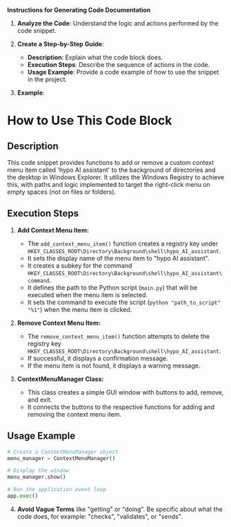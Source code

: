 **Instructions for Generating Code Documentation**

1. **Analyze the Code**: Understand the logic and actions performed by the code snippet.

2. **Create a Step-by-Step Guide**:
    - **Description**: Explain what the code block does.
    - **Execution Steps**: Describe the sequence of actions in the code.
    - **Usage Example**: Provide a code example of how to use the snippet in the project.

3. **Example**:

How to Use This Code Block
=========================================================================================

Description
-------------------------
This code snippet provides functions to add or remove a custom context menu item called 'hypo AI assistant' to the background of directories and the desktop in Windows Explorer. It utilizes the Windows Registry to achieve this, with paths and logic implemented to target the right-click menu on empty spaces (not on files or folders).

Execution Steps
-------------------------
1. **Add Context Menu Item:** 
   - The `add_context_menu_item()` function creates a registry key under `HKEY_CLASSES_ROOT\Directory\Background\shell\hypo_AI_assistant`. 
   - It sets the display name of the menu item to "hypo AI assistant".
   - It creates a subkey for the command `HKEY_CLASSES_ROOT\Directory\Background\shell\hypo_AI_assistant\command`.
   - It defines the path to the Python script (`main.py`) that will be executed when the menu item is selected.
   - It sets the command to execute the script (`python "path_to_script" "%1"`) when the menu item is clicked.

2. **Remove Context Menu Item:**
   - The `remove_context_menu_item()` function attempts to delete the registry key `HKEY_CLASSES_ROOT\Directory\Background\shell\hypo_AI_assistant`.
   - If successful, it displays a confirmation message.
   - If the menu item is not found, it displays a warning message.

3. **ContextMenuManager Class:**
   - This class creates a simple GUI window with buttons to add, remove, and exit.
   - It connects the buttons to the respective functions for adding and removing the context menu item.

Usage Example
-------------------------

```python
# Create a ContextMenuManager object
menu_manager = ContextMenuManager()

# Display the window
menu_manager.show()

# Run the application event loop
app.exec()

```

4. **Avoid Vague Terms** like "getting" or "doing". Be specific about what the code does, for example: "checks", "validates", or "sends".